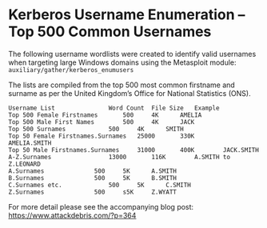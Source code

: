 # Kerberos Username Enumeration – Top 500 Common Usernames 

The following username wordlists were created to identify valid usernames when targeting large Windows domains using the Metasploit module:
`auxiliary/gather/kerberos_enumusers`

The lists are compiled from the top 500 most common firstname and surname as per the United Kingdom’s Office for National Statistics (ONS).

```
Username List				Word Count	File Size	Example
Top 500 Female Firstnames		500		4K		AMELIA
Top 500 Male First Names		500		4K		JACK
Top 500 Surnames			500		4K		SMITH
Top 50 Female Firstnames.Surnames	25000		330K		AMELIA.SMITH
Top 50 Male Firstnames.Surnames		31000		400K		JACK.SMITH
A-Z.Surnames				13000		116K		A.SMITH to Z.LEONARD
A.Surnames				500		5K		A.SMITH
B.Surnames				500		5K		B.SMITH
C.Surnames etc.				500		5K		C.SMITH
Z.Surnames				500		s5K		Z.WYATT
```

For more detail please see the accompanying blog post: https://www.attackdebris.com/?p=364
